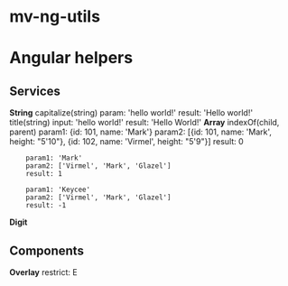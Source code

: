 # mv-ng-utils

Angular helpers
==============

Services
--------------
**String**
    capitalize(string)
        param:  'hello world!'
        result: 'Hello world!'
    title(string)
        input:  'hello world!'
        result: 'Hello World!'
**Array**
    indexOf(child, parent)
        param1: {id: 101, name: 'Mark'}
        param2: [{id: 101, name: 'Mark', height: "5'10"}, {id: 102, name: 'Virmel', height: "5'9"}]
        result: 0

        param1: 'Mark'
        param2: ['Virmel', 'Mark', 'Glazel']
        result: 1

        param1: 'Keycee'
        param2: ['Virmel', 'Mark', 'Glazel']
        result: -1
**Digit**

Components
--------------
**Overlay**
        restrict: E